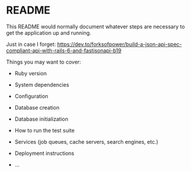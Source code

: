 # README

This README would normally document whatever steps are necessary to get the
application up and running.

Just in case I forget: https://dev.to/forksofpower/build-a-json-api-spec-compliant-api-with-rails-6-and-fastjsonapi-b19


Things you may want to cover:

* Ruby version

* System dependencies

* Configuration

* Database creation

* Database initialization

* How to run the test suite

* Services (job queues, cache servers, search engines, etc.)

* Deployment instructions

* ...
